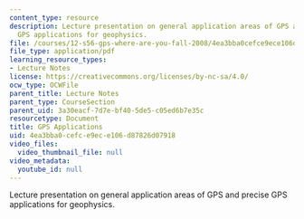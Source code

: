 ```yaml
---
content_type: resource
description: Lecture presentation on general application areas of GPS and precise
  GPS applications for geophysics.
file: /courses/12-s56-gps-where-are-you-fall-2008/4ea3bba0cefce9ece106d87826d07918_sem09.pdf
file_type: application/pdf
learning_resource_types:
- Lecture Notes
license: https://creativecommons.org/licenses/by-nc-sa/4.0/
ocw_type: OCWFile
parent_title: Lecture Notes
parent_type: CourseSection
parent_uid: 3a30eacf-7d7e-bf40-5de5-c05ed6b7e35c
resourcetype: Document
title: GPS Applications
uid: 4ea3bba0-cefc-e9ec-e106-d87826d07918
video_files:
  video_thumbnail_file: null
video_metadata:
  youtube_id: null
---
```

Lecture presentation on general application areas of GPS and precise GPS applications for geophysics.